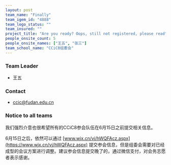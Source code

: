 ```yaml
---
layout: post
team_name: "Finally"
team_igem_id: "4888"
team_logo_status: ""
team_insured: ""
project_title: "Are you ready? Oops, still not registered, please read"
people_onsite_count: 5
people_onsite_names: ["王五", "张三"]
team_school_name: "CCiC8组委会"
---
```



### Team Leader
* 王五

### Contact
* ccic@fudan.edu.cn

### Notice to all teams

我们强烈介意也很希望所有的CCiC8参会队伍在6月15日之前提交相关信息。

6月15日之后，依然可以通过 [www.wjx.cn/vj/hWQFAcz.aspx](https://www.wjx.cn/vj/hWQFAcz.aspx) 提交参会信息，但是组委会需要对已经成型的会议方案进行调整。建议参会信息提交晚了的，通过微信支付，对会务志愿者表示感谢。
